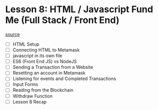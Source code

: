 # Lesson 8: HTML / Javascript Fund Me (Full Stack / Front End)
[source](https://www.youtube.com/watch?v=gyMwXuJrbJQ&t=43200s&ab_channel=freeCodeCamp.org)
- [ ] HTML Setup
- [ ] Connecting HTML to Metamask
- [ ] javascript in its own file
- [ ] ES6 (Front End JS) vs NodeJS
- [ ] Sending a Transaction from a Website
- [ ] Resetting an account in Metamask
- [ ] Listening for events and Completed Transactions
- [ ] Input Forms
- [ ] Reading from the Blockchain
- [ ] Withdraw Function
- [ ] Lesson 8 Recap

